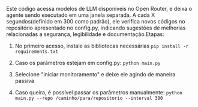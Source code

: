 <!-- Para abrir o markdown: control + shift + v -->
Este código acessa modelos de LLM disponíveis no Open Router, e deixa o agente sendo executado em uma janela separada. A cada X segundos(definido em 300 como padrão), ele verifica novos códigos no repositório apresentado no config.py, indicando sugestões de melhorias relacionadas a segurança, legibilidade e documentação.Etapas:

1) No primeiro acesso, instale as bibliotecas necessárias
`pip install -r requirements.txt`

2) Caso os parâmetros estejam em config.py:
`python main.py`

3) Selecione "iniciar monitoramento" e deixe ele agindo de maneira passiva

4) Caso queira, é possível passar os parâmetros manualmente:
`python main.py --repo /caminho/para/repositorio --interval 300`